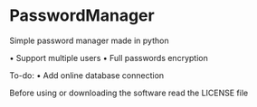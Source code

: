 # PasswordManager
Simple password manager made in python

• Support multiple users
• Full passwords encryption

To-do:
• Add online database connection

Before using or downloading the software read the LICENSE file

